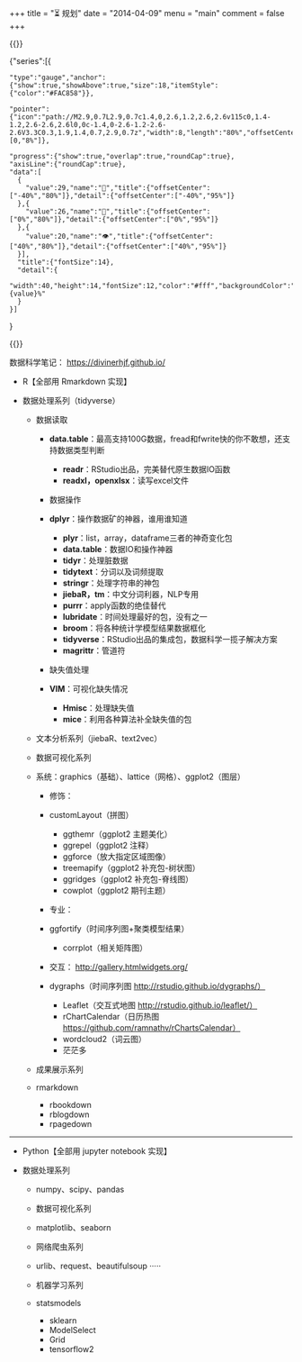 +++
title = "⏳ 规划"
date = "2014-04-09"
menu = "main"
comment = false
+++

{{<echarts charts_id="210703-02" width="100%" height="26rem">}}

  {"series":[{

    "type":"gauge","anchor":{"show":true,"showAbove":true,"size":18,"itemStyle":{"color":"#FAC858"}},
      
    "pointer":{"icon":"path://M2.9,0.7L2.9,0.7c1.4,0,2.6,1.2,2.6,2.6v115c0,1.4-1.2,2.6-2.6,2.6l0,0c-1.4,0-2.6-1.2-2.6-2.6V3.3C0.3,1.9,1.4,0.7,2.9,0.7z","width":8,"length":"80%","offsetCenter":[0,"8%"]},
      
    "progress":{"show":true,"overlap":true,"roundCap":true},
    "axisLine":{"roundCap":true},
    "data":[
      {
        "value":29,"name":"🏃","title":{"offsetCenter":["-40%","80%"]},"detail":{"offsetCenter":["-40%","95%"]}
      },{
        "value":26,"name":"📖","title":{"offsetCenter":["0%","80%"]},"detail":{"offsetCenter":["0%","95%"]}
      },{
        "value":20,"name":"👁️","title":{"offsetCenter":["40%","80%"]},"detail":{"offsetCenter":["40%","95%"]}
      }],
      "title":{"fontSize":14},
      "detail":{
        "width":40,"height":14,"fontSize":12,"color":"#fff","backgroundColor":"auto","borderRadius":3,"formatter":"{value}%"
      }
    }]
  }

{{</echarts>}}


数据科学笔记： https://divinerhjf.github.io/



- R【全部用 Rmarkdown 实现】

- 数据处理系列（tidyverse）

    - 数据读取

        - **data.table**：最高支持100G数据，fread和fwrite快的你不敢想，还支持数据类型判断
            - **readr**：RStudio出品，完美替代原生数据IO函数
            - **readxl，openxlsx**：读写excel文件

        - 数据操作

        - **dplyr**：操作数据矿的神器，谁用谁知道
            - **plyr**：list，array，dataframe三者的神奇变化包
            - **data.table**：数据IO和操作神器
            - **tidyr**：处理脏数据
            - **tidytext**：分词以及词频提取
            - **stringr**：处理字符串的神包
            - **jiebaR，tm**：中文分词利器，NLP专用
            - **purrr**：apply函数的绝佳替代
            - **lubridate**：时间处理最好的包，没有之一
            - **broom**：将各种统计学模型结果数据框化
            - **tidyverse**：RStudio出品的集成包，数据科学一揽子解决方案
            - **magrittr**：管道符

        - 缺失值处理

        - **VIM**：可视化缺失情况
            - **Hmisc**：处理缺失值
            - **mice**：利用各种算法补全缺失值的包

    - 文本分析系列（jiebaR、text2vec）

    - 数据可视化系列

    - 系统：graphics（基础）、lattice（网格）、ggplot2（图层）

        - 修饰：

        - customLayout（拼图）
            - ggthemr（ggplot2 主题美化）
            - ggrepel（ggplot2 注释）
            - ggforce（放大指定区域图像）
            - treemapify（ggplot2 补充包-树状图）
            - ggridges（ggplot2 补充包-脊线图）
            - cowplot（ggplot2 期刊主题）

        - 专业：

        - ggfortify（时间序列图+聚类模型结果）
            - corrplot（相关矩阵图）

        - 交互： http://gallery.htmlwidgets.org/

        - dygraphs（时间序列图 http://rstudio.github.io/dygraphs/）
            - Leaflet（交互式地图 http://rstudio.github.io/leaflet/）
            - rChartCalendar（日历热图 https://github.com/ramnathv/rChartsCalendar）
            - wordcloud2（词云图）
            - 茫茫多

    - 成果展示系列

    - rmarkdown
        - rbookdown
        - rblogdown
        - rpagedown

---

- Python【全部用 jupyter notebook 实现】

- 数据处理系列

    - numpy、scipy、pandas

    - 数据可视化系列

    - matplotlib、seaborn

    - 网络爬虫系列

    - urlib、request、beautifulsoup ·····

    - 机器学习系列

    - statsmodels
        - sklearn
        - ModelSelect
        - Grid
        - tensorflow2